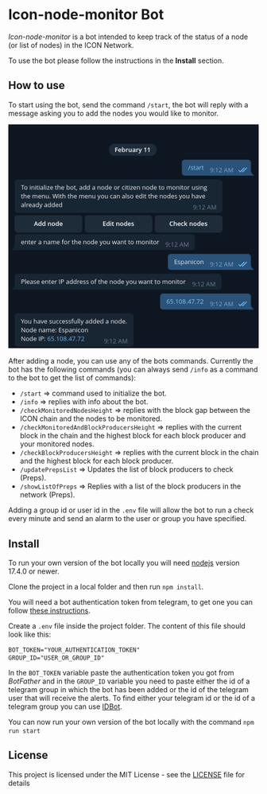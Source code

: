 # Icon-node-monitor Bot

*Icon-node-monitor* is a bot intended to keep track of the status of a node (or list of nodes) in the ICON Network.

To use the bot please follow the instructions in the **Install** section.

## How to use
To start using the bot, send the command `/start`, the bot will reply with a message asking you to add the nodes you would like to monitor.

![adding a node to monitor](./misc/images/icon-node-monitor-1.png)

After adding a node, you can use any of the bots commands. Currently the bot has the following commands (you can always send `/info` as a command to the bot to get the list of commands):
* `/start` => command used to initialize the bot.
* `/info` => replies with info about the bot.
* `/checkMonitoredNodesHeight` => replies with the block gap between the ICON chain and the nodes to be monitored.
* `/checkMonitoredAndBlockProducersHeight` => replies with the current block in the chain and the highest block for each block producer and your monitored nodes.
* `/checkBlockProducersHeight` => replies with the current block in the chain and the highest block for each block producer.
* `/updatePrepsList` => Updates the list of block producers to check (Preps).
* `/showListOfPreps` => Replies with a list of the block producers in the network (Preps).

Adding a group id or user id in the `.env` file will allow the bot to run a check every minute and send an alarm to the user or group you have specified.

## Install
To run your own version of the bot locally you will need [nodejs](https://nodejs.org/en/download/) version 17.4.0 or newer.

Clone the project in a local folder and then run `npm install`.

You will need a bot authentication token from telegram, to get one you can follow [these instructions](https://core.telegram.org/bots).

Create a `.env` file inside the project folder. The content of this file should look like this:
```
BOT_TOKEN="YOUR_AUTHENTICATION_TOKEN"
GROUP_ID="USER_OR_GROUP_ID"
```

In the `BOT_TOKEN` variable paste the authentication token you got from *BotFather* and in the `GROUP_ID` variable you need to paste either the id of a telegram group in which the bot has been added or the id of the telegram user that will receive the alerts. To find either your telegram id or the id of a telegram group you can use [IDBot](https://telegram.me/myidbot).

You can now run your own version of the bot locally with the command `npm run start`


## License

This project is licensed under the MIT License - see the [LICENSE](LICENSE) file for details
